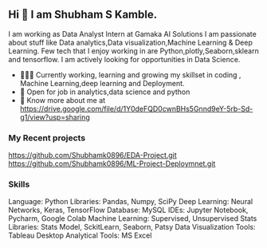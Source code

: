 ## Hi 👋 I am Shubham S Kamble. 
I am working as  Data Analyst Intern at Gamaka AI Solutions
 I am passionate about stuff like Data analytics,Data visualization,Machine Learning & Deep Learning. 
Few tech that I enjoy working in are Python,plotly,Seaborn,sklearn and tensorflow. I am actively looking for opportunities in Data Science.

- 👨🏽‍💻 Currently working, learning and growing my skillset in coding , Machine Learning,deep learning and Deployment.
- 🤝 Open for job in  analytics,data science and python
- 👨 Know more about me at https://drive.google.com/file/d/1Y0deFQD0cwnBHs5Gnnd9eY-5rb-Sd-g1/view?usp=sharing 

### My Recent projects 
https://github.com/Shubhamk0896/EDA-Project.git
https://github.com/Shubhamk0896/ML-Project-Deploymnet.git

### Skills
Language: Python
Libraries: Pandas, Numpy, SciPy
Deep Learning: Neural Networks, Keras,
TensorFlow
Database: MySQL
IDEs: Jupyter Notebook, Pycharm, Google Colab
Machine Learning: Supervised, Unsupervised
Stats Libraries: Stats Model, SckitLearn,
Seaborn, Patsy
Data Visualization Tools: Tableau Desktop
Analytical Tools: MS Excel
